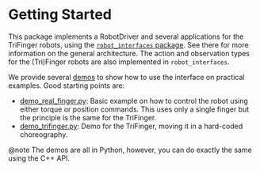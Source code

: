 Getting Started
===============

This package implements a RobotDriver and several applications for the TriFinger
robots, using the [`robot_interfaces`
package](https://open-dynamic-robot-initiative.github.io/code_documentation/robot_interfaces/docs/doxygen/html/index.html).
See there for more information on the general architecture.  The action and
observation types for the (Tri)Finger robots are also implemented in
`robot_interfaces`.

We provide several
[demos](https://github.com/open-dynamic-robot-initiative/robot_fingers/blob/master/demos)
to show how to use the interface on practical examples.  Good starting points
are:

- [demo_real_finger.py](https://github.com/open-dynamic-robot-initiative/robot_fingers/blob/master/demos/demo_real_finger.py):
  Basic example on how to control the robot using either torque or position
  commands.  This uses only a single finger but the principle is the same for
  the TriFinger.
- [demo_trifinger.py](https://github.com/open-dynamic-robot-initiative/robot_fingers/blob/master/demos/demo_trifinger.py):
  Demo for the TriFinger, moving it in a hard-coded choreography.

@note The demos are all in Python, however, you can do exactly the same using
the C++ API.
